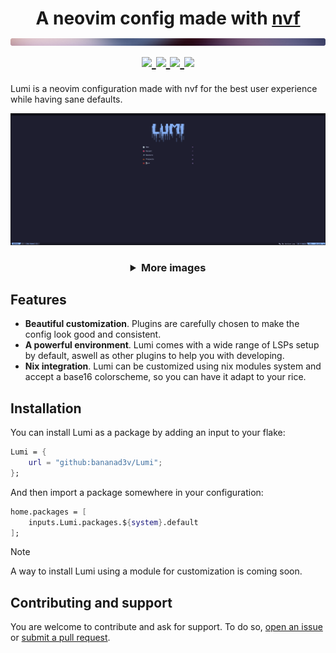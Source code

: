<h1 align="center">
A neovim config made with <a href="https://github.com/NotAShelf/nvf">nvf</a>

<br>

<img src="./.github/assets/separator.png" width="600px">

<br>

<div align="center">
    <a href="https://github.com/BANanaD3V/Lumi/issues">
        <img src="https://img.shields.io/github/issues/BANanaD3V/Lumi?color=A6DA95&labelColor=1e1e2e&style=for-the-badge">
    </a>
    <a href="https://github.com/BANanaD3V/Lumi/stargazers">
        <img src="https://img.shields.io/github/stars/BANanaD3V/Lumi?color=ca9ee6&labelColor=1e1e2e&style=for-the-badge">
    </a>
    <a href="https://github.com/BANanaD3V/Lumi/blob/main/LICENSE">
        <img src="https://img.shields.io/github/license/BANanaD3V/Lumi?color=EA999C&labelColor=1e1e2e&style=for-the-badge">
    </a>
    <a href="https://github.com/BANanaD3V/Lumi/blob/main/LICENSE">
        <img src="https://img.shields.io/badge/made_with-nix-EA9999?color=8BD5CA&labelColor=1e1e2e&style=for-the-badge">
    </a>
</div>
</h1>

Lumi is a neovim configuration made with nvf for the best user experience while having sane defaults.

<img src="./.github/assets/showcase_main.png" alt="Main screen">

<h3 align="center">
<details>
    <summary>More images</summary>
    <img src="./.github/assets/showcase_code.png" alt="Working on Lumi">
    <img src="./.github/assets/showcase_markdown.png" alt="Markdown rendering">
    <img src="./.github/assets/showcase_telescope.png" alt="Telescope theming">
</details>
</h3>

## Features

- **Beautiful customization**. Plugins are carefully chosen to make the config look good and consistent.
- **A powerful environment**. Lumi comes with a wide range of LSPs setup by default, aswell as other plugins to help you with developing.
- **Nix integration**. Lumi can be customized using nix modules system and accept a base16 colorscheme, so you can have it adapt to your rice.

## Installation

You can install Lumi as a package by adding an input to your flake:

```nix
Lumi = {
    url = "github:bananad3v/Lumi";
};
```

And then import a package somewhere in your configuration:

```nix
home.packages = [
    inputs.Lumi.packages.${system}.default
];
```

> [!NOTE]  
> A way to install Lumi using a module for customization is coming soon.

## Contributing and support

You are welcome to contribute and ask for support. To do so, [open an issue](https://github.com/BANanaD3V/Lumi/issues) or [submit a pull request](https://github.com/BANanaD3V/Lumi/pulls).